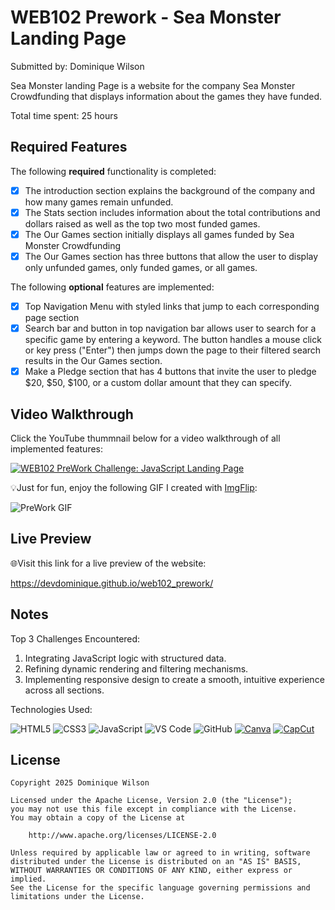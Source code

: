 # WEB102 Prework - Sea Monster Landing Page

Submitted by: Dominique Wilson

Sea Monster landing Page is a website for the company Sea Monster Crowdfunding that displays information about the games they have funded.

Total time spent: 25 hours

## Required Features

The following **required** functionality is completed:

* [x] The introduction section explains the background of the company and how many games remain unfunded.
* [x] The Stats section includes information about the total contributions and dollars raised as well as the top two most funded games.
* [x] The Our Games section initially displays all games funded by Sea Monster Crowdfunding
* [x] The Our Games section has three buttons that allow the user to display only unfunded games, only funded games, or all games.

The following **optional** features are implemented:

* [x] Top Navigation Menu with styled links that jump to each corresponding page section
* [x] Search bar and button in top navigation bar allows user to search for a specific game by entering a keyword. The button handles a mouse click or key press ("Enter") then jumps down the page to their filtered search results in the Our Games section.
* [x] Make a Pledge section that has 4 buttons that invite the user to pledge $20, $50, $100, or a custom dollar amount that they can specify.

## Video Walkthrough

Click the YouTube thummnail below for a video walkthrough of all implemented features:

[![WEB102 PreWork Challenge: JavaScript Landing Page](https://img.youtube.com/vi/eyFf2Adi2Ko/0.jpg)](https://www.youtube.com/watch?v=eyFf2Adi2Ko)

💡Just for fun, enjoy the following GIF I created with [ImgFlip](https://imgflip.com/):

<img src='\assets\Web102Prework.gif' title='PreWork GIF' width='' alt='PreWork GIF' />

## Live Preview

🌐Visit this link for a live preview of the website:
 
https://devdominique.github.io/web102_prework/


## Notes

Top 3 Challenges Encountered:
1. Integrating JavaScript logic with structured data.
2. Refining dynamic rendering and filtering mechanisms.
3. Implementing responsive design to create a smooth, intuitive experience across all sections.

Technologies Used:

![HTML5](https://img.shields.io/badge/HTML5-E34F26?style=for-the-badge&logo=html5&logoColor=white)
![CSS3](https://img.shields.io/badge/CSS3-1572B6?style=for-the-badge&logo=css3&logoColor=white)
![JavaScript](https://img.shields.io/badge/JavaScript-F7DF1E?style=for-the-badge&logo=javascript&logoColor=black)
![VS Code](https://img.shields.io/badge/VS%20Code-007ACC?style=for-the-badge&logo=visual-studio-code&logoColor=white)
![GitHub](https://img.shields.io/badge/GitHub-181717?style=for-the-badge&logo=github&logoColor=white)
[![Canva](https://img.shields.io/badge/Canva-00C4CC?style=for-the-badge&logo=canva&logoColor=white)](https://www.canva.com/)
[![CapCut](https://repology.org/badge/latest-versions/capcut.svg)](https://repology.org/project/capcut/versions)


## License

    Copyright 2025 Dominique Wilson

    Licensed under the Apache License, Version 2.0 (the "License");
    you may not use this file except in compliance with the License.
    You may obtain a copy of the License at

        http://www.apache.org/licenses/LICENSE-2.0

    Unless required by applicable law or agreed to in writing, software
    distributed under the License is distributed on an "AS IS" BASIS,
    WITHOUT WARRANTIES OR CONDITIONS OF ANY KIND, either express or implied.
    See the License for the specific language governing permissions and
    limitations under the License.
